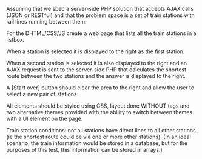 Assuming that we spec a server-side PHP solution that accepts AJAX calls (JSON or RESTful) and that the problem space is a set of train stations with rail lines running between them:

For the DHTML/CSS/JS create a web page that lists all the train stations in a listbox.

When a station is selected it is displayed to the right as the first station.

When a second station is selected it is also displayed to the right and an AJAX request is sent to the server-side PHP that calculates the shortest route between the two stations and the answer is displayed to the right.

A [Start over] button should clear the area to the right and allow the user to select a new pair of stations.

All elements should be styled using CSS, layout done WITHOUT <TABLE> tags and two alternative themes provided with the ability to switch between themes with a UI element on the page.

Train station conditions: not all stations have direct lines to all other stations (ie the shortest route could be via one or more other stations). 
(In an ideal scenario, the train information would be stored in a database, but for the purposes of this test, this information can be stored in arrays.)
